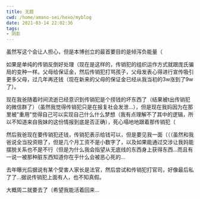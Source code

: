 ```yaml
---
title: 无题
cwd: /home/amano-sei/hexo/myblog
date: 2021-03-14 22:02:36
tags:
- 阴影
---
```


虽然写这个会让人担心，但是本博创立的最首要目的是倾泻负能量（

如果是单纯的传销反倒好处理（现在是这样的，传销犯的组织运作方式就跟庞氏骗局的变种一样。父母给保证金，然后传销犯打骂孩子，父母发表心得进行宣传吸引更多父母，过几年再还钱（现在新来的父母的保证金已经从我当初的3w涨到了9w了）。

现在我爸随着时间流逝已经意识到传销犯是个捞钱的坏东西了（结果被t出传销犯的微信群了）（虽然我觉得传销犯只是在报复社会发泄...），但是现在我妈因为在那里被"重用"觉得自己可以实现自己什么什么梦想（我有点理解不了其中的逻辑，所以不知道来自我妹的这份情报到底是否正确），死心塌地地跟着那传销犯（

然后我爸现在要传销犯还钱，传销犯表示给钱可以，但是要见我一面（（（虽然和我爸说全当投资赔了，但是几个月工资不是小数字了，以及如果能通过交涉让我妈能摆脱关系也不是不行（但是为什么我会指望从无底线的东西身上获得东西...而且有一说一被那种脏东西知道你在乎什么会被恶心死的...

去年曝光后据说有某个受害人家长是法官，然后尝试和传销犯打官司，好像最后私了了...据说传销犯上面有人，也不知真假。

大概周二就要去了（希望我能活着回来...

